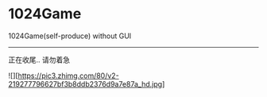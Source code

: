 # 1024Game
1024Game(self-produce) without GUI

-----
正在收尾.. 请勿着急

![][https://pic3.zhimg.com/80/v2-219277796627bf3b8ddb2376d9a7e87a_hd.jpg]
